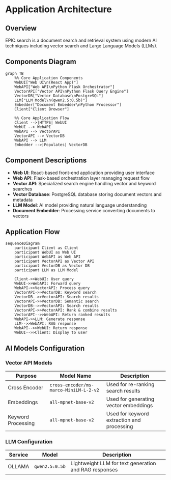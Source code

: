 # Application Architecture

## Overview

EPIC.search is a document search and retrieval system using modern AI techniques including vector search and Large Language Models (LLMs).

## Components Diagram

```mermaid
graph TB
    %% Core Application Components
    WebUI["Web UI\n(React App)"]
    WebAPI["Web API\nPython Flask Orchestrator"]
    VectorAPI["Vector API\nPython Flask Query Engine"]
    VectorDB["Vector Database\nPostgreSQL"]
    LLM["LLM Model\n(qwen2.5:0.5b)"]
    Embedder["Document Embedder\nPython Processor"]
    Client["Client Browser"]
    
    %% Core Application Flow
    Client -->|HTTPS| WebUI
    WebUI --> WebAPI
    WebAPI --> VectorAPI
    VectorAPI --> VectorDB
    WebAPI --> LLM
    Embedder -->|Populates| VectorDB
```

## Component Descriptions

- **Web UI**: React-based front-end application providing user interface
- **Web API**: Flask-based orchestration layer managing request flow
- **Vector API**: Specialized search engine handling vector and keyword searches
- **Vector Database**: PostgreSQL database storing document vectors and metadata
- **LLM Model**: AI model providing natural language understanding
- **Document Embedder**: Processing service converting documents to vectors

## Application Flow

```mermaid
sequenceDiagram
    participant Client as Client
    participant WebUI as Web UI
    participant WebAPI as Web API
    participant VectorAPI as Vector API
    participant VectorDB as Vector DB
    participant LLM as LLM Model
    
    Client->>WebUI: User query
    WebUI->>WebAPI: Forward query
    WebAPI->>VectorAPI: Process query
    VectorAPI->>VectorDB: Keyword search
    VectorDB-->>VectorAPI: Search results
    VectorAPI->>VectorDB: Semantic search
    VectorDB-->>VectorAPI: Search results
    VectorAPI->>VectorAPI: Rank & combine results
    VectorAPI-->>WebAPI: Return ranked results
    WebAPI->>LLM: Generate response
    LLM-->>WebAPI: RAG response
    WebAPI-->>WebUI: Return response
    WebUI-->>Client: Display to user
```

## AI Models Configuration

### Vector API Models

| Purpose | Model Name | Description |
|---------|------------|-------------|
| Cross Encoder | `cross-encoder/ms-marco-MiniLM-L-2-v2` | Used for re-ranking search results |
| Embeddings | `all-mpnet-base-v2` | Used for generating vector embeddings |
| Keyword Processing | `all-mpnet-base-v2` | Used for keyword extraction and processing |

### LLM Configuration

| Service | Model | Description |
|---------|-------|-------------|
| OLLAMA | `qwen2.5:0.5b` | Lightweight LLM for text generation and RAG responses |
